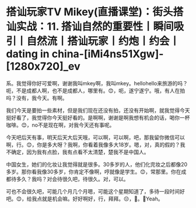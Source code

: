 # 搭讪玩家TV  Mikey(直播课堂)：街头搭讪实战：11. 搭讪自然的重要性丨瞬间吸引丨自然流丨搭讪玩家丨约炮丨约会丨dating in china-[iMi4ns51Xgw]-[1280x720]_ev

系。我觉得你好可爱啊，谢谢我叫mkey啊，我叫mkey。hellohello来旅游的吗？呃，不是成都人啊，也不是成都人，哪里有。😊，呃，遂宁遂宁。哦，有人在拍吗？没有，我今天。有啊。

我们今天是要拍一些素材，但是我们现在还没有拍，还没有开始啊，就我觉得今天挺好看了，我觉得你今天挺好看的。是啊啊，谢谢是啊我想有机会的话，喝你一杯咖啡。😊，no不是现在啊，对我今天还有事呢。

今天吧后天有事，明天后天大后天哦，可以啊，可以啊，吧，那我留你微信可以啊，行。😊，你是多大呀？我啊，你看着我像多大18岁。嗯，对，真的假的？我不确定，因为我有点脸，我有点看不太清楚，楚我不是中国人。

中国女生，她们的化妆让我觉得就是很多。30多岁的人，他们化完妆之后都像20多岁。那你看我像30多岁，你肯定不像啊，哼就像是学生。😊，常那里。你在成都待多久？我吗？对会待很久吧，待很久。对，可以。

可也不会很久吧，可能几个月几个月嗯，可能这个星期知道了，多待一段时间好吧。😊，给我点就是机会嘛。好好啊好，行，拜拜。😔，🎼。🎼Yeah。

